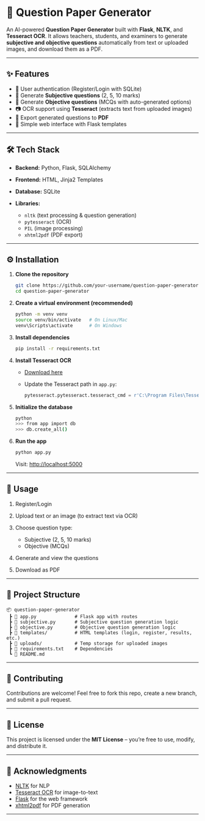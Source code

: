 # 📘 Question Paper Generator

An AI-powered **Question Paper Generator** built with **Flask**, **NLTK**, and **Tesseract OCR**.
It allows teachers, students, and examiners to generate **subjective and objective questions** automatically from text or uploaded images, and download them as a PDF.

---

## ✨ Features

* 🔑 User authentication (Register/Login with SQLite)
* 📝 Generate **Subjective questions** (2, 5, 10 marks)
* 🎯 Generate **Objective questions** (MCQs with auto-generated options)
* 📷 OCR support using **Tesseract** (extracts text from uploaded images)
* 📄 Export generated questions to **PDF**
* 🎨 Simple web interface with Flask templates

---

## 🛠️ Tech Stack

* **Backend:** Python, Flask, SQLAlchemy
* **Frontend:** HTML, Jinja2 Templates
* **Database:** SQLite
* **Libraries:**

  * `nltk` (text processing & question generation)
  * `pytesseract` (OCR)
  * `PIL` (image processing)
  * `xhtml2pdf` (PDF export)

---

## ⚙️ Installation

1. **Clone the repository**

   ```bash
   git clone https://github.com/your-username/question-paper-generator.git
   cd question-paper-generator
   ```

2. **Create a virtual environment (recommended)**

   ```bash
   python -m venv venv
   source venv/bin/activate   # On Linux/Mac
   venv\Scripts\activate      # On Windows
   ```

3. **Install dependencies**

   ```bash
   pip install -r requirements.txt
   ```

4. **Install Tesseract OCR**

   * [Download here](https://github.com/tesseract-ocr/tesseract)
   * Update the Tesseract path in `app.py`:

     ```python
     pytesseract.pytesseract.tesseract_cmd = r'C:\Program Files\Tesseract-OCR\tesseract.exe'
     ```

5. **Initialize the database**

   ```bash
   python
   >>> from app import db
   >>> db.create_all()
   ```

6. **Run the app**

   ```bash
   python app.py
   ```

   Visit: [http://localhost:5000](http://localhost:5000)

---

## 🎯 Usage

1. Register/Login
2. Upload text or an image (to extract text via OCR)
3. Choose question type:

   * Subjective (2, 5, 10 marks)
   * Objective (MCQs)
4. Generate and view the questions
5. Download as PDF

---

## 📂 Project Structure

```
📦 question-paper-generator
 ┣ 📜 app.py              # Flask app with routes
 ┣ 📜 subjective.py       # Subjective question generation logic
 ┣ 📜 objective.py        # Objective question generation logic
 ┣ 📜 templates/          # HTML templates (login, register, results, etc.)
 ┣ 📜 uploads/            # Temp storage for uploaded images
 ┣ 📜 requirements.txt    # Dependencies
 ┗ 📜 README.md
```

---

## 🤝 Contributing

Contributions are welcome! Feel free to fork this repo, create a new branch, and submit a pull request.

---

## 📜 License

This project is licensed under the **MIT License** – you’re free to use, modify, and distribute it.

---

## 🙌 Acknowledgments

* [NLTK](https://www.nltk.org/) for NLP
* [Tesseract OCR](https://github.com/tesseract-ocr/tesseract) for image-to-text
* [Flask](https://flask.palletsprojects.com/) for the web framework
* [xhtml2pdf](https://xhtml2pdf.readthedocs.io/) for PDF generation

---

